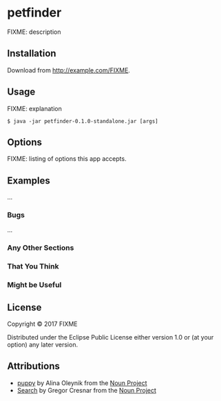 # petfinder

FIXME: description

## Installation

Download from http://example.com/FIXME.

## Usage

FIXME: explanation

    $ java -jar petfinder-0.1.0-standalone.jar [args]

## Options

FIXME: listing of options this app accepts.

## Examples

...

### Bugs

...

### Any Other Sections
### That You Think
### Might be Useful

## License

Copyright © 2017 FIXME

Distributed under the Eclipse Public License either version 1.0 or (at
your option) any later version.

## Attributions

- [puppy](https://thenounproject.com/search/?q=dog&i=875858) by Alina Oleynik from the [Noun Project](https://thenounproject.com)
- [Search](https://thenounproject.com/search/?q=magnyfing%20glass&i=158234) by Gregor Cresnar from the [Noun Project](https://thenounproject.com)
